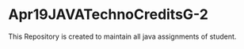 # Apr19JAVATechnoCreditsG-2
This Repository is created to maintain all java assignments of student.
